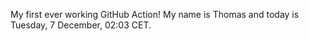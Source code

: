 My first ever working GitHub Action!
My name is Thomas and today is Tuesday, 7 December, 02:03 CET. 
